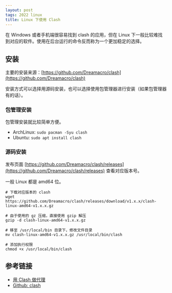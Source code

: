 ```yaml
---
layout: post
tags: 2022 linux
title: Linux 下使用 Clash
---
```


在 Windows 或者手机端很容易找到 clash 的应用，但在 Linux 下一般比较难找到对应的软件。使用在后台运行的命令反而称为一个更加稳定的选择。

## 安装

主要的安装来源：[https://github.com/Dreamacro/clash](https://github.com/Dreamacro/clash)

安装方式可以选择用源码安装，也可以选择使用包管理器进行安装（如果包管理器有的话）。

### 包管理安装

包管理安装就比较简单方便。

- ArchLinux: `sudo pacman -Syu clash`
- Ubuntu: `sudo apt install clash`

### 源码安装

发布页面 [https://github.com/Dreamacro/clash/releases](https://github.com/Dreamacro/clash/releases) 查看对应版本号。

一般 Linux 都是 amd64 位。

```shell
# 下载对应版本的 clash
wget https://github.com/Dreamacro/clash/releases/download/v1.x.x/clash-linux-amd64-v1.x.x.gz

# 由于使用的 gz 压缩，直接使用 gzip 解压
gzip -d clash-linux-amd64-v1.x.x.gz

# 移至 /usr/local/bin 目录下，修改文件目录
mv clash-linux-amd64-v1.x.x.gz /usr/local/bin/clash

# 添加执行权限
chmod +x /usr/local/bin/clash
```

## 参考链接

- [用 Clash 做代理](https://maintao.com/2021/use-clash-as-a-proxy/)
- [Github: clash](https://github.com/Dreamacro/clash)
